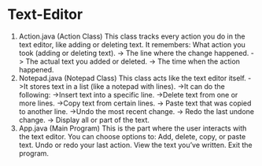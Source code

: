 # Text-Editor



1. Action.java (Action Class)
This class tracks every action you do in the text editor, like adding or deleting text.
It remembers:
What action you took (adding or deleting text).
-> The line where the change happened.
-> The actual text you added or deleted.
-> The time when the action happened.
2. Notepad.java (Notepad Class)
This class acts like the text editor itself.
->It stores text in a list (like a notepad with lines).
->It can do the following:
->Insert text into a specific line.
->Delete text from one or more lines.
->Copy text from certain lines.
-> Paste text that was copied to another line.
->Undo the most recent change.
-> Redo the last undone change.
-> Display all or part of the text.
3. App.java (Main Program)
This is the part where the user interacts with the text editor.
You can choose options to:
Add, delete, copy, or paste text.
Undo or redo your last action.
View the text you’ve written.
Exit the program.
